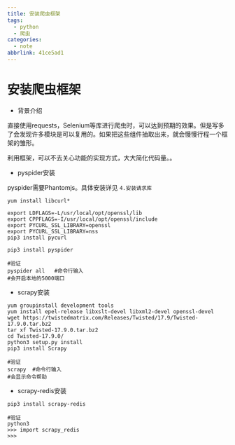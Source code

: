 ```yaml
---
title: 安装爬虫框架
tags:
  - python
  - 爬虫
categories:
  - note
abbrlink: 41ce5ad1
---
```

# 安装爬虫框架

* 背景介绍

直接使用requests，Selenium等库进行爬虫时，可以达到预期的效果。但是写多了会发现许多模块是可以复用的。如果把这些组件抽取出来，就会慢慢行程一个框架的雏形。

利用框架，可以不去关心功能的实现方式，大大简化代码量。。

* pyspider安装

pyspider需要Phantomjs。具体安装详见 `4.安装请求库 `

```shell
yum install libcurl*

export LDFLAGS=-L/usr/local/opt/openssl/lib
export CPPFLAGS=-I/usr/local/opt/openssl/include
export PYCURL_SSL_LIBRARY=openssl
export PYCURL_SSL_LIBRARY=nss
pip3 install pycurl

pip3 install pyspider

#验证
pyspider all   #命令行输入
#会开启本地的5000端口
```
<!--more-->
* scrapy安装

```shell
yum groupinstall development tools
yum install epel-release libxslt-devel libxml2-devel openssl-devel
wget https://twistedmatrix.com/Releases/Twisted/17.9/Twisted-17.9.0.tar.bz2
tar xf Twisted-17.9.0.tar.bz2 
cd Twisted-17.9.0/
python3 setup.py install
pip3 install Scrapy

#验证
scrapy  #命令行输入
#会显示命令帮助
```

* scrapy-redis安装

```shell
pip3 install scrapy-redis

#验证
python3
>>> import scrapy_redis
>>> 
```





